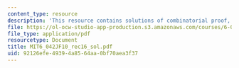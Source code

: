 ```yaml
---
content_type: resource
description: 'This resource contains solutions of combinatorial proof, more counting. '
file: https://ol-ocw-studio-app-production.s3.amazonaws.com/courses/6-042j-mathematics-for-computer-science-fall-2010/92126efe49394a8564aa0bf70aea3f37_MIT6_042JF10_rec16_sol.pdf
file_type: application/pdf
resourcetype: Document
title: MIT6_042JF10_rec16_sol.pdf
uid: 92126efe-4939-4a85-64aa-0bf70aea3f37
---
```

